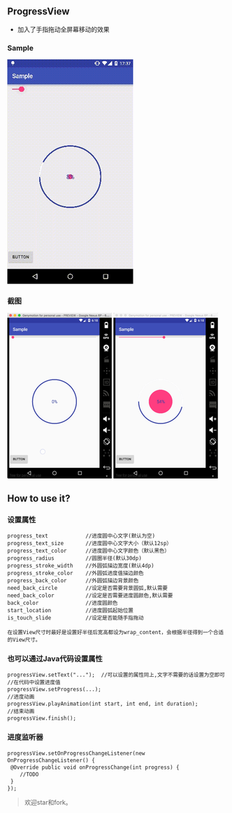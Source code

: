 ## ProgressView

+ 加入了手指拖动全屏幕移动的效果

### Sample
 ![sample gif](/png/sample.gif)
### 截图
 ![first png](/png/first.png)
 ![second png](/png/second.png)

##  How to use it?
### 设置属性
    progress_text            //进度圆中心文字(默认为空)
    progress_text_size       //进度圆中心文字大小（默认12sp）
    progress_text_color      //进度圆中心文字颜色（默认黑色）
    progress_radius          //圆圈半径(默认30dp)
    progress_stroke_width    //外圆弧描边宽度(默认4dp)
    progress_stroke_color    //外圆弧进度值描边颜色
    progress_back_color      //外圆弧描边背景颜色
    need_back_circle         //设定是否需要背景圆弧,默认需要
    need_back_color          //设定是否需要进度圆颜色,默认需要
    back_color               //进度圆颜色
    start_location           //进度圆弧起始位置
    is_touch_slide           //设定是否能随手指拖动

    在设置View尺寸时最好是设置好半径后宽高都设为wrap_content，会根据半径得到一个合适的View尺寸。
### 也可以通过Java代码设置属性



    progressView.setText("...");  //可以设置的属性同上,文字不需要的话设置为空即可
    //在代码中设置进度值
    progressView.setProgress(...);
    //进度动画
    progressView.playAnimation(int start, int end, int duration);
    //结束动画
    progressView.finish();

### 进度监听器

    progressView.setOnProgressChangeListener(new OnProgressChangeListener() {
     @Override public void onProgressChange(int progress) {
        //TODO
     }
    });

> 欢迎star和fork。
